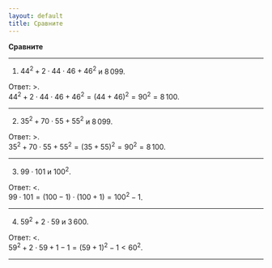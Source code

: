 ```yaml
---
layout: default
title: Сравните
---
```


**Сравните**

<hr>

1) $44^2 + 2 \cdot 44 \cdot 46 + 46^2$ и $8\,099$.

Ответ: $>$.
<br>
$44^2 + 2 \cdot 44 \cdot 46 + 46^2 = (44 + 46)^2 = 90^2 = 8\,100$.

--- ---

2) $35^2 + 70 \cdot 55 + 55^2$ и $8\,099$.

Ответ: $>$.
<br>
$35^2 + 70 \cdot 55 + 55^2 = (35 + 55)^2 = 90^2 = 8\,100$.

--- ---

3) $99 \cdot 101$ и $100^2$.

Ответ: $<$.
<br>
$99 \cdot 101 = (100 - 1) \cdot (100 + 1) = 100^2 - 1$.

--- ---

4) $59^2 + 2 \cdot 59$ и $3\,600$.

Ответ: $<$.
<br>
$59^2 + 2 \cdot 59 + 1 - 1 = (59 + 1)^2 - 1 < 60^2$.

--- ---
